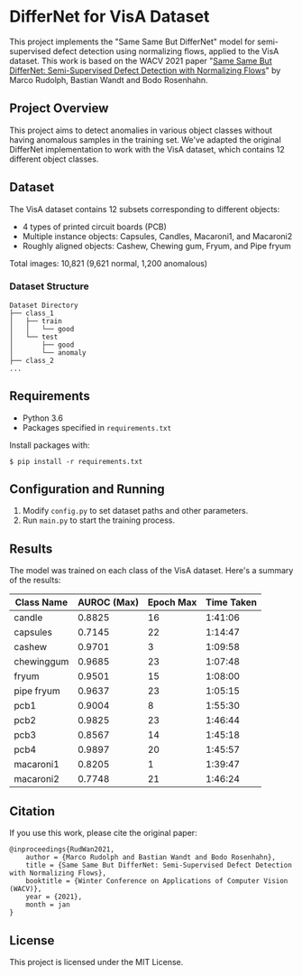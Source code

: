 # DifferNet for VisA Dataset

This project implements the "Same Same But DifferNet" model for semi-supervised defect detection using normalizing flows, applied to the VisA dataset. This work is based on the WACV 2021 paper "[Same Same But DifferNet: Semi-Supervised Defect Detection with Normalizing Flows](https://arxiv.org/abs/2008.12577)" by Marco Rudolph, Bastian Wandt and Bodo Rosenhahn.

## Project Overview

This project aims to detect anomalies in various object classes without having anomalous samples in the training set. We've adapted the original DifferNet implementation to work with the VisA dataset, which contains 12 different object classes.

## Dataset

The VisA dataset contains 12 subsets corresponding to different objects:
- 4 types of printed circuit boards (PCB)
- Multiple instance objects: Capsules, Candles, Macaroni1, and Macaroni2
- Roughly aligned objects: Cashew, Chewing gum, Fryum, and Pipe fryum

Total images: 10,821 (9,621 normal, 1,200 anomalous)

### Dataset Structure

```
Dataset Directory
├── class_1
│   ├── train
│   │   └── good
│   └── test
│       ├── good
│       └── anomaly
├── class_2
...
```

## Requirements

- Python 3.6
- Packages specified in `requirements.txt`

Install packages with:

```
$ pip install -r requirements.txt
```

## Configuration and Running

1. Modify `config.py` to set dataset paths and other parameters.
2. Run `main.py` to start the training process.

## Results

The model was trained on each class of the VisA dataset. Here's a summary of the results:

| Class Name  | AUROC (Max) | Epoch Max | Time Taken |
|-------------|-------------|-----------|------------|
| candle      | 0.8825      | 16        | 1:41:06    |
| capsules    | 0.7145      | 22        | 1:14:47    |
| cashew      | 0.9701      | 3         | 1:09:58    |
| chewinggum  | 0.9685      | 23        | 1:07:48    |
| fryum       | 0.9501      | 15        | 1:08:00    |
| pipe fryum  | 0.9637      | 23        | 1:05:15    |
| pcb1        | 0.9004      | 8         | 1:55:30    |
| pcb2        | 0.9825      | 23        | 1:46:44    |
| pcb3        | 0.8567      | 14        | 1:45:18    |
| pcb4        | 0.9897      | 20        | 1:45:57    |
| macaroni1   | 0.8205      | 1         | 1:39:47    |
| macaroni2   | 0.7748      | 21        | 1:46:24    |


## Citation

If you use this work, please cite the original paper:

```
@inproceedings{RudWan2021,
    author = {Marco Rudolph and Bastian Wandt and Bodo Rosenhahn},
    title = {Same Same But DifferNet: Semi-Supervised Defect Detection with Normalizing Flows},
    booktitle = {Winter Conference on Applications of Computer Vision (WACV)},
    year = {2021},
    month = jan
}
```

## License

This project is licensed under the MIT License.
